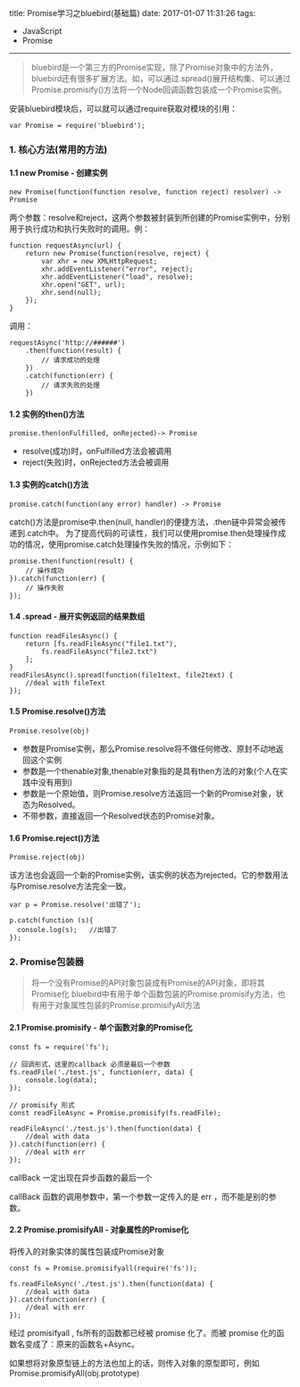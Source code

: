 title: Promise学习之bluebird(基础篇)
date: 2017-01-07 11:31:26
tags:
- JavaScript
- Promise
---

>bluebird是一个第三方的Promise实现，除了Promise对象中的方法外，bluebird还有很多扩展方法。如，可以通过.spread()展开结构集、可以通过Promise.promisify()方法将一个Node回调函数包装成一个Promise实例。

安装bluebird模块后，可以就可以通过require获取对模块的引用：
```
var Promise = require('bluebird');
```
<!--more-->
### 1. 核心方法(常用的方法)
#### 1.1 new Promise - 创建实例
```
new Promise(function(function resolve, function reject) resolver) -> Promise
```
两个参数：resolve和reject，这两个参数被封装到所创建的Promise实例中，分别用于执行成功和执行失败时的调用。例：
```
function requestAsync(url) {
    return new Promise(function(resolve, reject) {
        var xhr = new XMLHttpRequest;
        xhr.addEventListener("error", reject);
        xhr.addEventListener("load", resolve);
        xhr.open("GET", url);
        xhr.send(null);
    });
}
```
调用：
```
requestAsync('http://######')
    .then(function(result) {
        // 请求成功的处理
    })
    .catch(function(err) {
        // 请求失败的处理
    })
```

#### 1.2 实例的then()方法
```
promise.then(onFulfilled, onRejected)-> Promise
```
* resolve(成功)时，onFulfilled方法会被调用
* reject(失败)时，onRejected方法会被调用

#### 1.3 实例的catch()方法
```
promise.catch(function(any error) handler) -> Promise
```
catch()方法是promise中.then(null, handler)的便捷方法，.then链中异常会被传递到.catch中。
为了提高代码的可读性，我们可以使用promise.then处理操作成功的情况，使用promise.catch处理操作失败的情况，示例如下：
```
promise.then(function(result) {
    // 操作成功
}).catch(function(err) {
    // 操作失败
});
```

#### 1.4 .spread - 展开实例返回的结果数组
```
function readFilesAsync() {
    return [fs.readFileAsync("file1.txt"),
        fs.readFileAsync("file2.txt")
    ];
}
readFilesAsync().spread(function(file1text, file2text) {
    //deal with fileText
});
```

#### 1.5 Promise.resolve()方法
```
Promise.resolve(obj)
```
* 参数是Promise实例，那么Promise.resolve将不做任何修改、原封不动地返回这个实例
* 参数是一个thenable对象,thenable对象指的是具有then方法的对象(个人在实践中没有用到)
* 参数是一个原始值，则Promise.resolve方法返回一个新的Promise对象，状态为Resolved。
* 不带参数，直接返回一个Resolved状态的Promise对象。

#### 1.6 Promise.reject()方法
```
Promise.reject(obj)
```
该方法也会返回一个新的Promise实例，该实例的状态为rejected。它的参数用法与Promise.resolve方法完全一致。
```
var p = Promise.resolve('出错了');

p.catch(function (s){
  console.log(s);   //出错了
});
```

### 2. Promise包装器
>将一个没有Promise的API对象包装成有Promise的API对象，即将其Promise化
>bluebird中有用于单个函数包装的Promise.promisify方法，也有用于对象属性包装的Promise.promisifyAll方法

#### 2.1 Promise.promisify - 单个函数对象的Promise化
```
const fs = require('fs');

// 回调形式，这里的callback 必须是最后一个参数
fs.readFile('./test.js', function(err, data) {
    console.log(data);
});

// promisify 形式
const readFileAsync = Promise.promisify(fs.readFile);

readFileAsync('./test.js').then(function(data) {
    //deal with data
}).catch(function(err) {
    //deal with err
});
```
callBack 一定出现在异步函数的最后一个

callBack 函数的调用参数中，第一个参数一定传入的是 err ，而不能是别的参数。

#### 2.2 Promise.promisifyAll - 对象属性的Promise化
将传入的对象实体的属性包装成Promise对象
```
const fs = Promise.promisifyall(require('fs'));

fs.readFileAsync('./test.js').then(function(data) {
    //deal with data
}).catch(function(err) {
    //deal with err
});
```
 经过 promisifyall , fs所有的函数都已经被 promise 化了。而被 promise 化的函数名变成了：原来的函数名+Async。

 如果想将对象原型链上的方法也加上的话，则传入对象的原型即可，例如 Promise.promisifyAll(obj.prototype)
